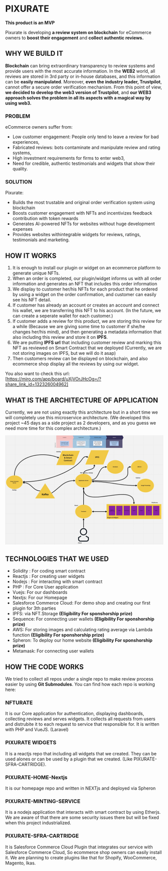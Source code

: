 # PIXURATE

**This product is an MVP**

Pixurate is developing **a review system on blockchain** for eCommerce owners to **boost their engagement** and **collect authentic reviews.**

## WHY WE BUILD IT

**Blockchain** can bring extraordinary transparency to review systems and provide users with the most accurate information. In the **WEB2** world, all reviews are stored in 3rd party or in-house databases, and this information can be **easily manipulated**. Moreover, **even the industry leader, Trustpilot**, cannot offer a secure order verification mechanism. From this point of view, **we decided to develop the web3 version of Trustpilot**, and **our WEB3 approach solves the problem in all its aspects with a magical way by using web3.**

### PROBLEM

eCommerce owners suffer from:
- Low customer engagement: People only tend to leave a review for bad experiences,
- Fabricated reviews: bots contaminate and manipulate review and rating systems,
- High investment requirements for firms to enter web3,
- Need for credible, authentic testimonials and widgets that show their quality.

### SOLUTION

Pixurate:
- Builds the most trustable and original order verification system using blockchain
- Boosts customer engagement with NFTs and incentivizes feedback contribution with token rewards
- Generates AI-powered NFTs for websites without huge development expenses
- Provides websites withintegrable widgets for reviews, ratings, testimonials and marketing.

## HOW IT WORKS

1. It is enough to install our plugin or widget on an ecommerce platform to generate unique NFTs.
2. When an order is completed, our plugin/widget informs us with all order information and generates an NFT that includes this order information
3. We display to customer her/his NFTs for each product that he ordered by using a widget on the order confirmation, and customer can easily see his NFT detail.
4. If customer has already an account or creates an account and connect his wallet, we are transferring this NFT to his account. (In the future, we can create a seperate wallet for each customer.)
5. If customer adds a review for this product, we are storing this review for a while (Because we are giving some time to customer if she/he changes her/his mind), and then generating a metadata information that also including this review and store it on **IPFS**.
6. We are putting **IPFS url** that including customer review and marking this NFT as reviewed on Smart Contract that we deployed (Currently, we are not storing images on IPFS, but we will do it asap)
7. Then customers review can be displayed on blockchain, and also ecommerce shop display all the reviews by using our widget.

You also want to check this url:
[https://miro.com/app/board/uXjVOrJHcOg=/?share_link_id=132326004962]

## WHAT IS THE ARCHITECTURE OF APPLICATION

Currently, we are not using exactly this architecture but in a short time we will completely use this microservice architecture. (We developed this project ~45 days as a side project as 2 developers, and as you guess we need more time for this complex architecture.)

![Software Architecture](softwarearchitecture.jpeg)

## TECHNOLOGIES THAT WE USED

- Solidity : For coding smart contract
- Reactjs : For creating user widgets
- Nodejs : For interacting with smart contract
- PHP : For Core User application
- Vuejs: For our dashboards
- Nextjs: For our Homepage
- Salesforce Commerce Cloud: For demo shop and creating our first plugin for 3th parties
- IPFS: via NFT.Storage **(Eligibility For sponshorship prize)**
- Sequence: For connecting user wallets **(Eligibility For sponshorship prize)**
- AWS: For storing images and calculating rating average via Lambda function **(Eligibility For sponshorship prize)**
- Spheron: To deploy our home website **(Eligibility For sponshorship prize)**
- Metamask: For connecting user wallets

## HOW THE CODE WORKS

We tried to collect all repos under a single repo to make review process easier by using **Git Submodules**. You can find how each repo is working here:

### NFTURATE

It is our Core application for authentication, displaying dashboards, collecting reviews and serves widgets. It collects all requests from users and distrubite it to each request to service that responsible for. It is written with PHP and VueJS. (Laravel)

### PIXURATE WIDGETS

It is a reactjs repo that including all widgets that we created. They can be used alones or can be used by a plugin that we created. (Like PIXURATE-SFRA-CARTRIDGE).
### PIXURATE-HOME-Nextjs

It is our homepage repo and written in NEXTjs and deployed via Spheron

### PIXURATE-MINTING-SERVICE

It is a nodejs application that interacts with smart contract by using Etherjs. We are aware of that there are some security issues there but will be fixed when this project industrialized.

### PIXURATE-SFRA-CARTRIDGE

It is Salesforce Commerce Cloud Plugin that integrates our service with Salesforce Commerce Cloud, So ecommerce shop owners can easily install it. We are planning to create plugins like that for Shopify, WooCommerce, Magento, Ikas.


